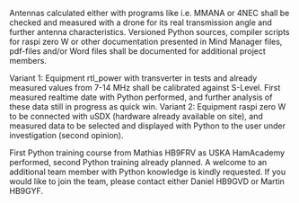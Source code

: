 Antennas calculated either with programs like i.e. MMANA or 4NEC shall be checked and measured with a drone for its real transmission angle and further antenna characteristics. 
Versioned Python sources, compiler scripts for raspi zero W or other documentation presented in Mind Manager files, pdf-files and/or Word files shall be documented for additional project members. 

Variant 1: Equipment rtl_power with transverter in tests and already measured values from 7-14 MHz shall be calibrated against S-Level. First measured realtime date with Python performed, and further analysis of these data still in progress as quick win. 
Variant 2: Equipment raspi zero W to be connected with uSDX (hardware already available on site), and measured data to be selected and displayed with Python to the user under investigation (second opinion). 

First Python training course from Mathias HB9FRV as USKA HamAcademy performed, second Python training already planned. A welcome to an additional team member with Python knowledge is kindly requested. If you would like to join the team, please contact either Daniel HB9GVD or Martin HB9GYF.    


